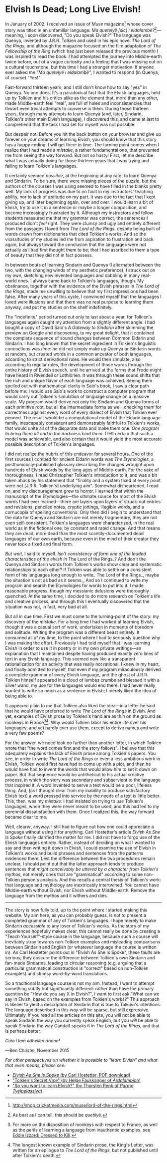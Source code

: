 # Elvish Is Dead; Long Live Elvish!

In January of 2002, I received an issue of _Muse_ magazine[^muse] whose cover story was titled in an unfamiliar language: _Ma quetelyë [sic] i eldalambë?_[^quetelye]—meaning, I soon discovered, "Do you speak Elvish?" The language was Quenya, invented by J.R.R. Tolkien and used in his epic novel _The Lord of the Rings_, and although the magazine focused on the film adaptation of _The Fellowship of the Ring_ (which had just been released the previous month) I was inspired to read the book. I had attempted the journey into Middle-earth twice before, out of a vague curiosity and a feeling that I was missing out on a cultural touchstone, but this time I had a stronger motivation. If anyone ever asked me _"Ma quetelyë i eldalambë"_, I wanted to respond (in Quenya, of course) "Yes!"

Fast-forward thirteen years, and I still don't know how to say "yes" in Quenya. No one does. It's a paradoxical fact that the Elvish languages, held up by Tolkien and his critics alike as the element that, more than any other, made Middle-earth feel "real", are full of holes and inconsistencies that thwart even trivial attempts to converse in them. During those thirteen years, through many attempts to learn Quenya (and, later, Sindarin, Tolkien's other main Elvish language), I discovered this, and came at last to comprehend that the task I had set for myself was not possible.

But despair not! Before you hit the back button on your browser and give up forever on your dreams of learning Elvish, you should know that this story has a happy ending. I will get there in time. The turning point comes when I realize that I had made a _mistake_, a rather fundamental one, that prevented me from seeing the way forward. But not so hasty! First, let me describe what I was actually doing for those thirteen years that I was trying and failing to learn Tolkien's languages.

It certainly seemed *possible*, at the beginning at any rate, to learn Quenya and Sindarin. To be sure, there were missing pieces of the puzzle, but the authors of the courses I was using seemed to have filled in the blanks pretty well. My lack of progress was due to no fault in my instructors' teaching ability, nor to lack of aptitude on my part. It was due to the fact that I kept giving up, and later beginning again, over and over. I would learn a bit of Elvish, try to use it in a sentence or maybe a longer composition, and become increasingly frustrated by it. Although my instructors and fellow students reassured me that my grammar was correct, the sentences I produced didn't *feel* right. They were clumsy and ugly and entirely different from the passages I loved from _The Lord of the Rings_, despite being built of words drawn from dictionaries that cited Tolkien's works. And so the vicissitudes of my studies led me from aspiration to frustration and back again, but always toward the conclusion that the languages were not actually as I had first thought them to be; that I had ascribed to them a type of beauty that they did not in fact possess.

In between bouts of learning Sindarin and Quenya (I alternated between the two, with the changing winds of my aesthetic preference), I struck out on my own, sketching new invented languages and dabbling in many real-world ones. I always came back to Tolkien's languages, though. My obstinance, together with the evidence of the Elvish phrases in _The Lord of the Rings_, made me unwilling to believe that my first impressions had been false. After many years of this cycle, I convinced myself that the languages I loved were illusions and that there was no real purpose to learning them anyway, and put my studies on the shelf indefinitely.

The "indefinite" period turned out only to last about a year, for Tolkien's languages again caught my attention from a slightly different angle. I had bought a copy of David Salo's _A Gateway to Sindarin_ after skimming the preview on Google and discovering, to my great delight, that it contained the complete sequence of sound changes between Common Eldarin and Sindarin. I had long known that the secret ingredient in Tolkien's linguistic concoctions was *time*: he did not simply make up Quenya or Sindarin words at random, but created words in a common ancestor of both languages, according to strict derivational rules. He would then simulate, also according to regular rules, the development of those words through the entire history of Elvish speech, until he arrived at the forms that Frodo might have heard in Rivendell or Lothlórien. It was through these sound shifts that the rich and unique flavor of each language was achieved. Seeing them spelled out with mathematical clarity in Salo's book, I saw a clear path before me: I would use Salo's work to construct a computer program that would carry out Tolkien's simulation of language change on a massive scale. My program would derive not only the Sindarin and Quenya forms of each primitive root, but all the intermediate forms as well, checking them for correctness against every word of every dialect of Elvish that Tolkien ever penned. The result would be a computational model of the Eldarin language family, inescapably consistent and demonstrably faithful to Tolkien's works, that would unite all of the disparate data and make them one. _One program to bring them all and in the darkness bind them._ I felt certain that such a model was achievable, and also certain that it would yield the most accurate possible description of Tolkien's languages.

I did not realize the hubris of this endeavor for several hours. One of the first sources I combed for ancient Eldarin words was _The Etymologies_, a posthumously-published glossary describing the changes wrought upon hundreds of Elvish words by the long ages of Middle-earth. For the sake of thoroughness, I read Christopher Tolkien's introduction to it, and was a bit taken aback by his statement that "finality and a system fixed at every point were not [J.R.R. Tolkien's] underlying aim". Somewhat disheartened, I read on, and my discouragement grew to horror. I learned that within the manuscript of the Etymologies—the ultimate source for most of the Elvish words I had ever learned—there are layers upon layers of struck-out entries and revisions, penciled notes, cryptic jottings, illegible words, and a cornucopia of spelling conventions. Only then did I begin to understand that the data for Quenya and Sindarin are not merely fragmentary, they are not even self-consistent. Tolkien's languages were characterized, in the real world as in the fictional one, by constant and rapid change. And that means they are dead, more dead than the most scantily-documented dead languages of our own earth, because even in the mind of their creator they never took a fixed and final form.

_But wait,_ I said to myself. _Isn't consistency of form one of the lauded characteristics of the elvish in_ The Lord of the Rings_? And don't the Quenya and Sindarin words from Tolkien's works show clear and systematic relationships to each other? If Tolkien was able to settle on a consistent form of his languages long enough to write_ The Lord of the Rings_, maybe the situation's not as bad as it seems._ And so I continued to write my program and search the Etymologies for words to put into it. I made reasonable progress, though my messianic delusions were thoroughly quenched. At the same time, I decided to do more research on Tolkien's life and creative process, and through this I eventually discovered that the situation was not, in fact, very bad at all.

But all in due time. First we must come to the turning-point of the story: my discovery of the *mistake*. For a long time I had worked at learning Elvish, though it was a casual sort of work, undertaken in moments of boredom and solitude. Writing the program was a different beast entirely. It consumed all of my time, to the point where I had to seriously question why I was making the effort. Previously I had told myself that I was learning Elvish in order to use it in poetry or in my own private writings—an explanation that I maintained despite having produced exactly zero lines of text in any Elvish language. This seemed now like a transparent rationalization for an activity that was really not rational. I knew in my heart, and finally admitted to myself, that even if my program miraculously derived a complete grammar of every Elvish language, and the ghost of J.R.R. Tolkien himself appeared in a cloud of lembas crumbs and blessed it with a silver wand, my use for the languages would end there. I had never really wanted to write so much as a sentence in Elvish; I merely liked the idea of being able to.

It appeared plain to me that Tolkien also liked the idea—in a letter he said that he would have preferred to write _The Lord of the Rings_ in Elvish. And yet, examples of Elvish prose by Tolkien's hand are as thin on the ground as monkeys in France[^monkeys][^kingsletter]. Why would Tolkien labor his entire life over his languages, and yet hardly ever use them, except to derive names and write a very few poems?

For the answer, we need look no further than another letter, in which Tolkien wrote that "the word comes first and the story follows". I believe that this adequately explains the lack of Elvish prose among Tolkien's papers. You see, in order to write _The Lord of the Rings_ or even a less ambitious work in Elvish, Tolkien would first have had to come up with a plot, and then he would have had to invent the words that would allow him to set it down on paper. But that sequence would be antithetical to his actual creative process, in which the story was secondary and subservient to the language that inspired it. A word invented to serve a text would be a poor, lifeless thing. And, (as I thought clear from my inability to produce satisfactory Elvish text) a word pressed into service by the needs of a text is little better. This, then, was my *mistake*: I had insisted on trying to *use* Tolkien's languages, when they were never meant to be used, and this had led to my perennial dissatisfaction with them. Once I realized this, the way forward became clear to me.

Well, clear<em>er</em>, anyway. I still had to figure out how one could appreciate a language without using it for anything. Carl Hostetter's article _Elvish As She Is Spoke_ finally clarified the matter for me. I did not have to forgo use of the Elvish languages entirely. Rather, instead of deciding on what I wanted to say and then writing it down in Elvish, I could examine the use of Elvish in Tolkien's works and build phrases and sentences from the patterns evidenced there. Lest the difference between the two procedures remain unclear, I should point out that the latter approach tends to produce sentences that *might conceivably be uttered by a character from Tolkien's mythos*, not merely ones that are "grammatical" according to some non-Tolkien person's analysis. And this recalls a central thesis of Tolkien's work: that language and mythology are inextricably intertwined. You cannot have Middle-earth without Elvish, nor Elvish without Middle-earth. Remove the language from the mythos and it withers and dies.

---

The story is now fully told, up to the point where I started making this website. My aim here, as you can probably guess, is not to present a completed grammar of any of Tolkien's languages. I hope merely to make Sindarin *accessible* to any lover of Tolkien's works. As the story of my experiences hopefully makes clear, this cannot really be done by creating a "Teach Yourself"-style course in the language, because such a course will inevitably stray towards non-Tolkien examples and misleading comparisons between Sindarin and English (or whatever language the course is written in). As Carl Hostetter points out in "Elvish As She Is Spoke", these faults are serious; they obscure the difference between Tolkien's own Sindarin and fan-made Sindarins, leading to circular reasoning (e.g. arguing that a particular grammatical construction is "correct" based on non-Tolkien examples) and clumsy word-by-word translations.

So a traditional language course is not my aim. Instead, I want to attempt something subtly but significantly different: rather than have the primary question be "How do you say X in Elvish?", I want to first ask "What can we say in Elvish, based on the examples from Tolkien's works?" This approach is likelier to yield a description of Sindarin that is true to Tolkien's intentions. The language described in this way will be sparse, but still expressive. Ultimately, if you read all the articles on this site, you will not be able to speak Sindarin the way you currently speak English, but you _will_ be able to speak Sindarin the way Gandalf speaks it in _The Lord of the Rings_, and that is perhaps better.

_Cuio i lam edhellen anann!_

—Ben Christel, November 2015

*For other perspectives on whether it is possible to "learn Elvish" and what that even means, please see:*

- [_Elvish As She Is Spoke_ (by Carl Hostetter, PDF download)](http://www.elvish.org/articles/EASIS.pdf)
- ["Tolkien's Secret Vice" (by Helge Fauskanger of _Ardalambion_)](http://folk.uib.no/hnohf/vice.htm)
- ["So you want to learn Elvish?" (by Thorsten Renk of _Parma Tyelpelassiva_)](http://www.science-and-fiction.org/elvish/learn_elvish.html)

[^muse]: http://shop.cricketmedia.com/muse/lord-of-the-rings.html
[^quetelye]: As best as I can tell, this should be _quetilyë_.
[^monkeys]: For more on the disposition of monkeys with respect to France, as well as the perils of learning a language from inauthentic examples, see: [Eddie Izzard: Dressed to Kill](https://www.youtube.com/watch?v=x1sQkEfAdfY).
[^kingsletter]: The longest known example of Sindarin prose, the King's Letter, was written for an epilogue to _The Lord of the Rings_, but not published until after Tolkien's death.
